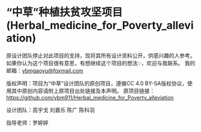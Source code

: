 # “中草”种植扶贫攻坚项目(Herbal_medicine_for_Poverty_alleviation)

原设计团队停止对此项目的支持，现将其所有设计资料公开，供感兴趣的人参考。
如果你认为这个项目很有意思，有想继续这个项目的想法💡，欢迎与我联系。
我的邮箱：ybmgaoyu@foxmail.com

版权声明：项目为“中草”设计团队的原创项目，遵循CC 4.0 BY-SA版权协议，使用其中原创内容请附上原项目出处链接及本声明。
原项目链接：https://github.com/ybm911/Herbal_medicine_for_Poverty_alleviation

设计团队：高宇戈 刘嘉乐 陈广 陈科羽

指导老师：罗婷婷
